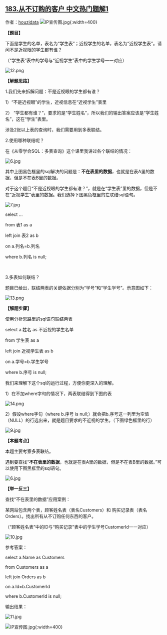 ## [183.从不订购的客户 中文热门题解1](https://leetcode.cn/problems/customers-who-never-order/solutions/100000/tu-jie-sqlmian-shi-ti-cha-zhao-bu-zai-biao-li-de-s)

作者：[houzidata](https://leetcode.cn/u/houzidata)
![IP宣传图.jpg](https://pic.leetcode.cn/1677049303-zYtKGZ-IP%E5%AE%A3%E4%BC%A0%E5%9B%BE.jpg){:width=400}

**【题目】**

下面是学生的名单，表名为“学生表”；近视学生的名单，表名为“近视学生表”。请问不是近视眼的学生都有谁？
（“学生表”表中的学号与“近视学生”表中的学生学号一一对应）

![12.png](https://pic.leetcode-cn.com/a542821a1ee2cf586eb0f25c2bf69e2809479b4bdbd79e10e1e1624927a4c817-12.png)


**【解题思路】**

1.我们先来拆解问题：不是近视眼的学生都有谁？



1）“不是近视眼”的学生，近视信息在“近视学生”表里
2） “学生都有谁？”，要求的是“学生姓名”，所以我们的输出答案应该是“学生姓名”，这在“学生”表里。


涉及2张以上表的查询时，我们需要用到多表联结。


2.使用哪种联结呢？
在《从零学会SQL：多表查询》这个课里我讲过各个联结的情况：


![6.jpg](https://pic.leetcode-cn.com/2f5ff13e22b0494e19d327562d970016bbaa88569c0590fa86f9c7dde947bc71-6.jpg)


其中上图黑色框里的sql解决的问题是：**不在表里的数据**，也就是在表A里的数据，但是不在表B里的数据。


对于这个题目“不是近视眼的学生都有谁？”，就是在“学生表”里的数据，但是不在“近视学生”表里的数据。我们选择下图黑色框里的左联结sql语句。

![7.jpg](https://pic.leetcode-cn.com/1da2b9501f3dbe050ea0b238b89ef5e0ae959041ee254545fae9d966967a5c39-7.jpg)


select ...
from 表1 as a
left join 表2 as b
on a.列名=b.列名
where b.列名 is null;
​

3.多表如何联结？
题目已给出，联结两表的关键依据分别为“学号”和“学生学号”。示意图如下：

![13.png](https://pic.leetcode-cn.com/7279386e00e90bd47ddb19326b32c29d7a4ef6df6bffdde8f7d092d53ff047d2-13.png)


**【解题步骤】**

使用分析思路里的sql语句联结两表


select a.姓名 as 不近视的学生名单
from 学生表 as a
left join 近视学生表 as b
on a.学号=b.学生学号
where b.序号 is null;


我们来理解下这个sql的运行过程，方便你更深入的理解。

1）在不加where字句的情况下，两表联结得到下图的表

![14.png](https://pic.leetcode-cn.com/162da5c6913ddfa772725cc9324f3aa98e9c27755678990b46ab6d7344b6718c-14.png)


2）假设where字句（where b.序号 is null;）就会把b.序号这一列里为空值（NULL）的行选出来，就是题目要求的不近视的学生。（下图绿色框里的行）

![9.jpg](https://pic.leetcode-cn.com/0221bdc75711a900cfa18d263a070be0c1ad836ce1ccc45f3bde40096cb1f256-9.jpg)


**【本题考点】**

本题主要考察多表联结。

遇到要查找“**不在表里的数据**，也就是在表A里的数据，但是不在表B里的数据。”可以使用下图黑框里的sql语句。


![6.jpg](https://pic.leetcode-cn.com/69508924f6c8631434ea5198b5bc6febf05ba9754125d7b10cae9018981bb98e-6.jpg)



**【举一反三】**

查找“不在表里的数据”应用案例：

某网站包含两个表，顾客姓名表（表名Customers）和 购买记录表（表名Orders）。找出所有从不订购任何东西的客户。

（“顾客姓名表”中的ID与“购买记录”表中的学生学号CustomerId一一对应）

![10.jpg](https://pic.leetcode-cn.com/b69d07c15e840d19d99b2ac083bbe78761386f7ef6b2c9eded81e1f9216b0526-10.jpg)



参考答案：
select a.Name as Customers
from Customers as a
left join Orders as b
on a.Id=b.CustomerId
where b.CustomerId is null;


输出结果：

![11.jpg](https://pic.leetcode-cn.com/f8204e300cd68998daca2b79d3841b9327617e20121e9adf13033e9cbe157d5a-11.jpg)

![IP宣传图.jpg](https://pic.leetcode.cn/1677049311-RyQruk-IP%E5%AE%A3%E4%BC%A0%E5%9B%BE.jpg){:width=400}
